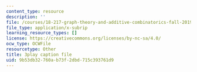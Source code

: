 ```yaml
---
content_type: resource
description: ''
file: /courses/18-217-graph-theory-and-additive-combinatorics-fall-2019/9b53db32760ab73f2dbd715c393761d9_oiKLWa_0dhs.srt
file_type: application/x-subrip
learning_resource_types: []
license: https://creativecommons.org/licenses/by-nc-sa/4.0/
ocw_type: OCWFile
resourcetype: Other
title: 3play caption file
uid: 9b53db32-760a-b73f-2dbd-715c393761d9
---
```

